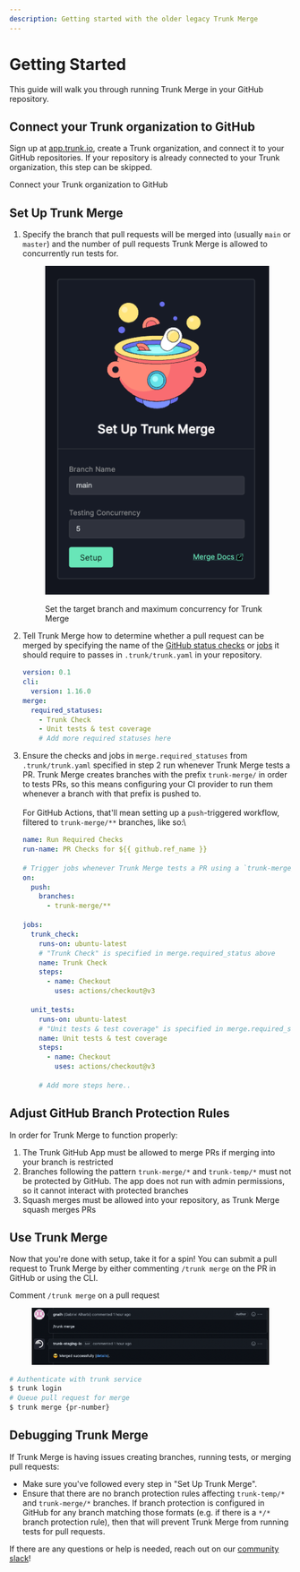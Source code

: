 ```yaml
---
description: Getting started with the older legacy Trunk Merge
---
```


# Getting Started

This guide will walk you through running Trunk Merge in your GitHub repository.

## Connect your Trunk organization to GitHub

Sign up at [app.trunk.io](https://app.trunk.io), create a Trunk organization, and connect it to your GitHub repositories. If your repository is already connected to your Trunk organization, this step can be skipped.

Connect your Trunk organization to GitHub

## Set Up Trunk Merge

1. Specify the branch that pull requests will be merged into (usually `main` or `master`) and the number of pull requests Trunk Merge is allowed to concurrently run tests for. <figure><img src="./image (21).png" alt=""><figcaption><p>Set the target branch and maximum concurrency for Trunk Merge</p></figcaption></figure>

2. Tell Trunk Merge how to determine whether a pull request can be merged by specifying the name of the [GitHub status checks](https://docs.github.com/en/pull-requests/collaborating-with-pull-requests/collaborating-on-repositories-with-code-quality-features/about-status-checks) or [jobs](https://docs.github.com/en/actions/learn-github-actions/understanding-github-actions#jobs) it should require to passes in `.trunk/trunk.yaml` in your repository.

   ```yaml
   version: 0.1
   cli:
     version: 1.16.0
   merge:
     required_statuses:
       - Trunk Check
       - Unit tests & test coverage
       # Add more required statuses here
   ```

3. Ensure the checks and jobs in `merge.required_statuses` from `.trunk/trunk.yaml` specified in step 2 run whenever Trunk Merge tests a PR. Trunk Merge creates branches with the prefix `trunk-merge/` in order to tests PRs, so this means configuring your CI provider to run them whenever a branch with that prefix is pushed to.\
   \
   For GitHub Actions, that'll mean setting up a `push`-triggered workflow, filtered to `trunk-merge/**` branches, like so:\\

   ```yaml
   name: Run Required Checks
   run-name: PR Checks for ${{ github.ref_name }}

   # Trigger jobs whenever Trunk Merge tests a PR using a `trunk-merge/` branch
   on:
     push:
       branches:
         - trunk-merge/**

   jobs:
     trunk_check:
       runs-on: ubuntu-latest
       # "Trunk Check" is specified in merge.required_status above
       name: Trunk Check
       steps:
         - name: Checkout
           uses: actions/checkout@v3

     unit_tests:
       runs-on: ubuntu-latest
       # "Unit tests & test coverage" is specified in merge.required_status above
       name: Unit tests & test coverage
       steps:
         - name: Checkout
           uses: actions/checkout@v3

       # Add more steps here..
   ```

## Adjust GitHub Branch Protection Rules

In order for Trunk Merge to function properly:

1. The Trunk GitHub App must be allowed to merge PRs if merging into your branch is restricted
2. Branches following the pattern `trunk-merge/*` and `trunk-temp/*` must not be protected by GitHub. The app does not run with admin permissions, so it cannot interact with protected branches
3. Squash merges must be allowed into your repository, as Trunk Merge squash merges PRs

## Use Trunk Merge

Now that you're done with setup, take it for a spin! You can submit a pull request to Trunk Merge by either commenting `/trunk merge` on the PR in GitHub or using the CLI.

Comment `/trunk merge` on a pull request

<figure><img src="../image (7) (1) (1).png" alt=""><figcaption></figcaption></figure>

```bash
# Authenticate with trunk service
$ trunk login
# Queue pull request for merge
$ trunk merge {pr-number}
```

## Debugging Trunk Merge

If Trunk Merge is having issues creating branches, running tests, or merging pull requests:

- Make sure you've followed every step in "Set Up Trunk Merge".
- Ensure that there are no branch protection rules affecting `trunk-temp/*` and `trunk-merge/*` branches. If branch protection is configured in GitHub for any branch matching those formats (e.g. if there is a `*/*` branch protection rule), then that will prevent Trunk Merge from running tests for pull requests.

If there are any questions or help is needed, reach out on our [community slack](https://slack.trunk.io/)!

